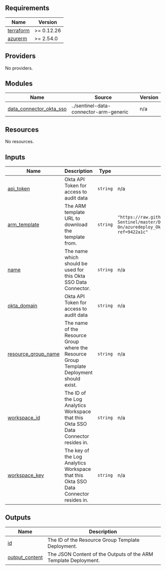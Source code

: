 <!-- BEGIN_TF_DOCS -->
## Requirements

| Name | Version |
|------|---------|
| <a name="requirement_terraform"></a> [terraform](#requirement\_terraform) | >= 0.12.26 |
| <a name="requirement_azurerm"></a> [azurerm](#requirement\_azurerm) | >= 2.54.0 |

## Providers

No providers.

## Modules

| Name | Source | Version |
|------|--------|---------|
| <a name="module_data_connector_okta_sso"></a> [data\_connector\_okta\_sso](#module\_data\_connector\_okta\_sso) | ../sentinel-data-connector-arm-generic | n/a |

## Resources

No resources.

## Inputs

| Name | Description | Type | Default | Required |
|------|-------------|------|---------|:--------:|
| <a name="input_api_token"></a> [api\_token](#input\_api\_token) | Okta API Token for access to audit data | `string` | n/a | yes |
| <a name="input_arm_template"></a> [arm\_template](#input\_arm\_template) | The ARM template URL to download the template from. | `string` | `"https://raw.githubusercontent.com/Azure/Azure-Sentinel/master/DataConnectors/Okta%20Single%20Sign-On/azuredeploy_OktaSingleSignOn_API_FunctionApp_V2.json?ref=9422a1c"` | no |
| <a name="input_name"></a> [name](#input\_name) | The name which should be used for this Okta SSO Data Connector. | `string` | n/a | yes |
| <a name="input_okta_domain"></a> [okta\_domain](#input\_okta\_domain) | Okta API Token for access to audit data | `string` | n/a | yes |
| <a name="input_resource_group_name"></a> [resource\_group\_name](#input\_resource\_group\_name) | The name of the Resource Group where the Resource Group Template Deployment should exist. | `string` | n/a | yes |
| <a name="input_workspace_id"></a> [workspace\_id](#input\_workspace\_id) | The ID of the Log Analytics Workspace that this Okta SSO Data Connector resides in. | `string` | n/a | yes |
| <a name="input_workspace_key"></a> [workspace\_key](#input\_workspace\_key) | The key of the Log Analytics Workspace that this Okta SSO Data Connector resides in. | `string` | n/a | yes |

## Outputs

| Name | Description |
|------|-------------|
| <a name="output_id"></a> [id](#output\_id) | The ID of the Resource Group Template Deployment. |
| <a name="output_output_content"></a> [output\_content](#output\_output\_content) | The JSON Content of the Outputs of the ARM Template Deployment. |
<!-- END_TF_DOCS -->

